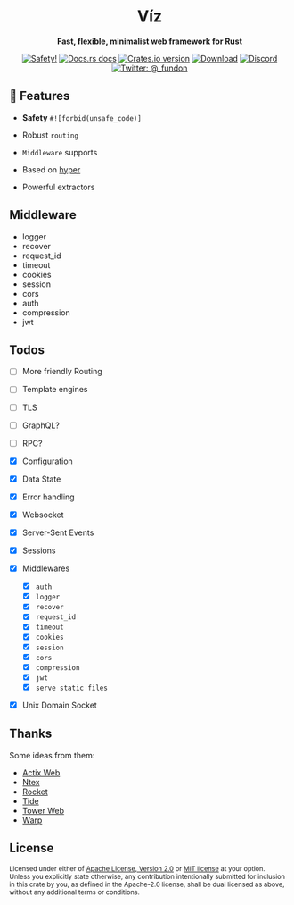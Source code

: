 <h1 align="center">Víz</h1>

<div align="center">
  <p><strong>Fast, flexible, minimalist web framework for Rust</strong></p>
</div>

<div align="center">
  <!-- Safety -->
  <a href="/">
    <img src="https://img.shields.io/badge/-safety!-success?style=flat-square"
      alt="Safety!" /></a>
  <!-- Docs.rs docs -->
  <a href="https://docs.rs/viz">
    <img src="https://img.shields.io/badge/docs-latest-blue.svg?style=flat-square"
      alt="Docs.rs docs" /></a>
  <!-- Crates version -->
  <a href="https://crates.io/crates/viz">
    <img src="https://img.shields.io/crates/v/viz.svg?style=flat-square"
    alt="Crates.io version" /></a>
  <!-- Downloads -->
  <a href="https://crates.io/crates/viz">
    <img src="https://img.shields.io/crates/d/viz.svg?style=flat-square"
      alt="Download" /></a>
  <!-- Discord -->
  <a href="https://discord.gg/cjX2KX">
     <img src="https://img.shields.io/discord/699908392105541722?logo=discord&style=flat-square"
     alt="Discord"></a>
  <!-- Twitter -->
  <a href="https://twitter.com/_fundon">
    <img src="https://img.shields.io/badge/twitter-@__fundon-blue.svg?style=flat-square"
      alt="Twitter: @_fundon" /></a>
</div>

## 🦀 Features

* **Safety** `#![forbid(unsafe_code)]`

* Robust `routing`

* `Middleware` supports

* Based on [hyper](https://hyper.rs/)

* Powerful extractors

## Middleware

* logger
* recover
* request_id
* timeout
* cookies
* session
* cors
* auth
* compression
* jwt

## Todos

* [ ] More friendly Routing
* [ ] Template engines
* [ ] TLS
* [ ] GraphQL?
* [ ] RPC?
* [x] Configuration
* [x] Data State
* [x] Error handling
* [x] Websocket
* [x] Server-Sent Events
* [x] Sessions
* [x] Middlewares
    * [x] `auth`
    * [x] `logger`
    * [x] `recover`
    * [x] `request_id`
    * [x] `timeout`
    * [x] `cookies`
    * [x] `session`
    * [x] `cors`
    * [x] `compression`
    * [x] `jwt`
    * [x] `serve static files`
* [x] Unix Domain Socket


## Thanks

Some ideas from them:

* [Actix Web](https://docs.rs/actix-web/)
* [Ntex](https://docs.rs/ntex/)
* [Rocket](https://docs.rs/rocket/)
* [Tide](https://docs.rs/tide/)
* [Tower Web](https://docs.rs/tower-web/)
* [Warp](https://docs.rs/warp/)

## License

<sup>
Licensed under either of <a href="LICENSE-APACHE">Apache License, Version
2.0</a> or <a href="LICENSE-MIT">MIT license</a> at your option.
</sup>

<br>

<sub>
Unless you explicitly state otherwise, any contribution intentionally submitted
for inclusion in this crate by you, as defined in the Apache-2.0 license, shall
be dual licensed as above, without any additional terms or conditions.
</sub>
